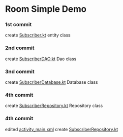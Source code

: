 # Room Simple Demo

### 1st commit
create [Subscriber.kt](app/src/main/java/com/example/myandroiddemos/db/Subscriber.kt) entity class

### 2nd commit
create [SubscriberDAO.kt](app/src/main/java/com/example/myandroiddemos/db/SubscriberDAO.kt) Dao class

### 3nd commit
create [SubscriberDatabase.kt](app/src/main/java/com/example/myandroiddemos/db/SubscriberDatabase.kt) Database class

### 4th commit
create [SubscriberRepository.kt](app/src/main/java/com/example/myandroiddemos/db/SubscriberRepository.kt) Repository class

### 4th commit 
edited [activity_main.xml](app/src/main/res/layout/activity_main.xml)
create [SubscriberRepository.kt](app/src/main/res/layout/row_subscriber.xml)